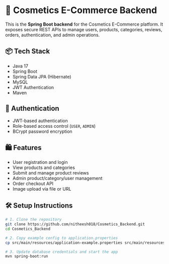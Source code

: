 
# 💄 Cosmetics E-Commerce Backend

This is the **Spring Boot backend** for the Cosmetics E-Commerce platform. It exposes secure REST APIs to manage users, products, categories, reviews, orders, authentication, and admin operations.

## 📦 Tech Stack

- Java 17
- Spring Boot
- Spring Data JPA (Hibernate)
- MySQL
- JWT Authentication
- Maven

## 🔐 Authentication

- JWT-based authentication
- Role-based access control (`USER`, `ADMIN`)
- BCrypt password encryption

## 🛍️ Features

- User registration and login
- View products and categories
- Submit and manage product reviews
- Admin product/category/user management
- Order checkout API
- Image upload via file or URL


## 🛠️ Setup Instructions

```bash
# 1. Clone the repository
git clone https://github.com/nitheesh018/Cosmetics_Backend.git
cd Cosmetics_Backend

# 2. Copy example config to application.properties
cp src/main/resources/application-example.properties src/main/resources/application.properties

# 3. Update database credentials and start the app
mvn spring-boot:run




